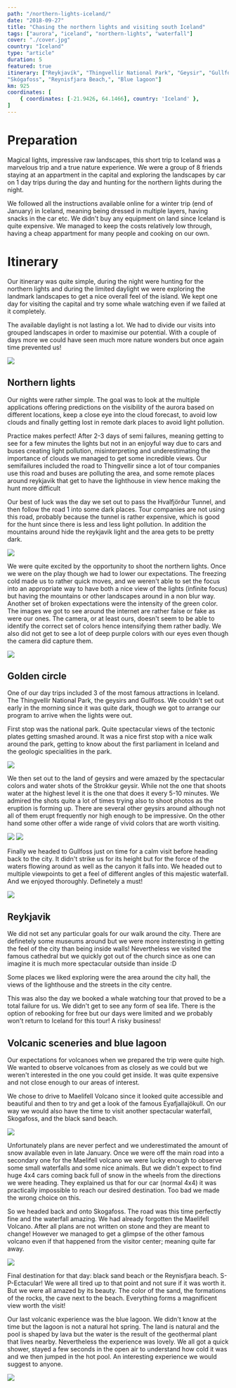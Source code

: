 ```yaml
---
path: "/northern-lights-iceland/"
date: "2018-09-27"
title: "Chasing the northern lights and visiting south Iceland"
tags: ["aurora", "iceland", "northern-lights", "waterfall"]
cover: "./cover.jpg"
country: "Iceland"
type: "article"
duration: 5
featured: true
itinerary: ["Reykjavík", "Thingvellir National Park", "Geysir", "Gullfoss",
"Skógafoss", "Reynisfjara Beach,", "Blue lagoon"]
km: 925
coordinates: [
    { coordinates: [-21.9426, 64.1466], country: 'Iceland' },
]
---
```


# Preparation

Magical lights, impressive raw landscapes, this short trip to Iceland was a marvelous trip and a true nature experience. We were a group of 8 friends staying at an appartment in the capital and exploring the landscapes by car on 1 day trips during the day and hunting for the northern lights during the night.

We followed all the instructions available online for a winter trip (end of January) in Iceland, meaning being dressed in multiple layers, having snacks in the car etc. We didn't buy any equipment on land since Iceland is quite expensive. We managed to keep the costs relatively low through, having a cheap appartment for many people and cooking on our own.

# Itinerary

Our itinerary was quite simple, during the night were hunting for the northern lights and during the limited daylight we were exploring the landmark landscapes to get a nice overall feel of the island. We kept one day for visiting the capital and try some whale watching even if we failed at it completely.

<tip title="Creating itineraries">
The available daylight is not lasting a lot. We had to divide our visits into grouped landscapes in order to maximise our potential. With a couple of days more we could have seen much more nature wonders but once again time prevented us!
</tip>

![](./dawn.jpg)

## Northern lights

Our nights were rather simple. The goal was to look at the multiple applications offering predictions on the visibility of the aurora based on different locations, keep a close eye
into the cloud forecast, to avoid low clouds and finally getting lost in remote dark places to avoid light pollution.

Practice makes perfect! After 2-3 days of semi failures, meaning getting to see for a few minutes the lights but not in an enjoyful way due to cars and buses creating light pollution, misinterpreting and underestimating the importance of clouds we managed to get some incredible views. Our semifailures included the road to Thingvellir since a lot of tour companies use this road and buses are polluting the area, and some remote places around reykjavik that get to have the lighthouse in view hence making the hunt more difficult

Our best of luck was the day we set out to pass the Hvalfjörður Tunnel, and then follow the road 1 into some dark places. Tour companies are not using this road, probably because the tunnel is rather expensive, which is good for the hunt since there is less and less light pollution. In addition the mountains around hide the reykjavik light and the area gets to be pretty dark.

![](./lights1.jpg)


<tip title="Shooting photos">
We were quite excited by the opportunity to shoot the northern lights. Once we were on the play though we had to lower our expectations. The freezing cold made us to rather quick moves, and we weren't able to set the focus into an appropriate way to have both a nice view of the lights (infinite focus) but having the mountains or other landscapes around in a non blur way.
</tip>

<tip title="Photos VS reality">
Another set of broken expectations were the intensity of the green color. The images we got to see around the internet are rather false or fake as were our ones. The camera, or at least ours, doesn't seem to be able to identify the correct set of colors hence intensifying them rather badly. We also did not get to see a lot of deep purple colors with our eyes even though the camera did capture them.
</tip>

![](./lights2.jpg)


## Golden circle

One of our day trips included 3 of the most famous attractions in Iceland. The
Thingvellir National Park, the geysirs and Gullfoss. We couldn't set out early in
the morning since it was quite dark, though we got to arrange our program to arrive when
the lights were out.

First stop was the national park. Quite spectacular views of the tectonic plates getting smashed around. It was a nice first stop with a nice walk around the park, getting to know about the first parliament in Iceland and the geologic specialities in the park.

![](./thingvellir.jpg)

We then set out to the land of geysirs and were amazed by the spectacular colors and water shots of the Strokkur geysir. While not the one that shoots water at the highest level it is the one that does it every 5-10 minutes. We admired the shots quite a lot of times trying also to shoot photos as the eruption is forming up.
There are several other geysirs around although not all of them erupt frequently nor high enough to be impressive. On the other hand some other offer a wide range of vivid colors that are worth visiting.

![](./geysir2.jpg)
![](./geysir.jpg)


Finally we headed to Gullfoss just on time for a calm visit before heading back to the city. It didn't strike us for its height but for the force of the waters flowing around as well as the canyon it falls into. We headed out to multiple viewpoints to get a feel of different angles of this  majestic waterfall. And we enjoyed thoroughly. Definetely a must!

![](./gullfoss.jpg)


## Reykjavik

We did not set any particular goals for our walk around the city. There are definetely some museums around but we were more insteresting in getting the feel of the city than being inside walls! Nevertheless we visited the famous cathedral but we quickly got out of the church since as one can imagine it is much more spectacular outside than inside :D

Some places we liked exploring were the area around the city hall, the views of the lighthouse and the streets in the city centre.

This was also the day we booked a whale watching tour that proved to be a total failure for us. We didn't get to see any form of sea life. There is the option of rebooking for free but our days were limited and we probably won't return to Iceland for this tour! A risky business!

## Volcanic sceneries and blue lagoon

Our expectations for volcanoes when we prepared the trip were quite high. We wanted to observe volcanoes from as closely as we could but we weren't interested in the one you could get inside. It was quite expensive and not close enough to our areas of interest.

We chose to drive to Maelifell Volcano since it looked quite accessible and beautiful and then to try and get a look of the famous Eyafjallajökull. On our way we would also have the time to visit another spectacular waterfall, Skogafoss, and the black sand beach.

![](./horses.jpg)

Unfortunately plans are never perfect and we underestimated the amount of snow available even in late January. Once we were off the main road into a secondary one for the Maelifell volcano we were lucky enough to observe some small waterfalls and some nice animals. But we didn't expect to find huge 4x4 cars coming back full of snow in the wheels from the directions we were heading. They explained us that for our car (normal 4x4) it was practically impossible to reach our desired destination. Too bad we made the wrong choice on this.

So we headed back and onto Skogafoss. The road was this time perfectly fine and the waterfall amazing. We had already forgotten the Maelifell Volcano. After all plans are not written on stone and they are meant to change! However we managed to get a glimpse of the other famous volcano even if that happened from the visitor center; meaning quite far away.

![](./skogafoss.jpg)

Final destination for that day: black sand beach or the Reynisfjara beach. S-P-Ectacular! We were all tired up to that point and not sure if it was worth it. But we were all amazed by its beauty. The color of the sand, the formations of the rocks, the cave next to the beach. Everything forms a magnificent view worth the visit!

Our last volcanic experience was the blue lagoon. We didn't know at the time but the lagoon is not a natural hot spring. The land is natural and the pool is shaped by lava but the water is the result of the geothermal plant that lives nearby. Nevertheless the experience was lovely. We all got a quick shower, stayed a few seconds in the open air to understand how cold it was and we then jumped in the hot pool. An interesting experience we would suggest to anyone.

![](./clouds.jpg)
